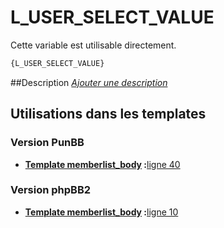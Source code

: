# L_USER_SELECT_VALUE


Cette variable est utilisable directement.

```html
{L_USER_SELECT_VALUE}
```

##Description
[*Ajouter une description*](https://fa-tvars.appspot.com/var/L_USER_SELECT_VALUE)

## Utilisations dans les templates

### Version PunBB

* __[Template memberlist_body](../tpl/var/punbb/memberlist_body.md#readme) :__[ligne 40](../tpl/src/punbb/memberlist_body.tpl#L40)

### Version phpBB2

* __[Template memberlist_body](../tpl/var/subsilver/memberlist_body.md#readme) :__[ligne 10](../tpl/src/subsilver/memberlist_body.tpl#L10)